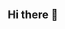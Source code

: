 ## Hi there 👋

<!--

**Here are some ideas to get you started:**

🙋‍♀️##  A short introduction -
+ **CMUBA**(Chiang Mai University Blockchain Association) **
+ Mission：**Nurturing Talent, Exploring Blockchain**
+ Vission：**Improve Asia's well-being by Blockchain**
+ Slogon：**Learn & Build**
![](https://raw.githubusercontent.com/jhfnetboy/MarkDownImg/main/img/202312231217772.png)
🌈 ## Contribution guidelines 
+ Chece the notion and touch our connectors in different countries and faculties.
+ ⬇️

👩‍💻 Useful resources 
+ Notion(Website): https://CMUBA.notion.site

🍿 Fun facts
+ We have a weekly hike on Sunday morning or afternoon to Pala Temple beside the CMU University.
+ Welcome to join us!
![](https://raw.githubusercontent.com/jhfnetboy/MarkDownImg/main/img/202401141947464.jpg)
![](https://raw.githubusercontent.com/jhfnetboy/MarkDownImg/main/img/202401141947184.jpg)
![](https://raw.githubusercontent.com/jhfnetboy/MarkDownImg/main/img/202401141948222.jpg)
![](https://raw.githubusercontent.com/jhfnetboy/MarkDownImg/main/img/202401141948163.jpg)
![](https://raw.githubusercontent.com/jhfnetboy/MarkDownImg/main/img/202401141948140.jpg)

-->
